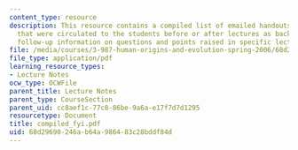 ```yaml
---
content_type: resource
description: This resource contains a compiled list of emailed handouts and communications
  that were circulated to the students before or after lectures as background and/or
  follow-up information on questions and points raised in specific lectures.
file: /media/courses/3-987-human-origins-and-evolution-spring-2006/68d29690246ab64a986483c28bddf84d_compiled_fyi.pdf
file_type: application/pdf
learning_resource_types:
- Lecture Notes
ocw_type: OCWFile
parent_title: Lecture Notes
parent_type: CourseSection
parent_uid: cc8aef1c-77c8-86be-9a6a-e17f7d7d1295
resourcetype: Document
title: compiled_fyi.pdf
uid: 68d29690-246a-b64a-9864-83c28bddf84d
---
```


